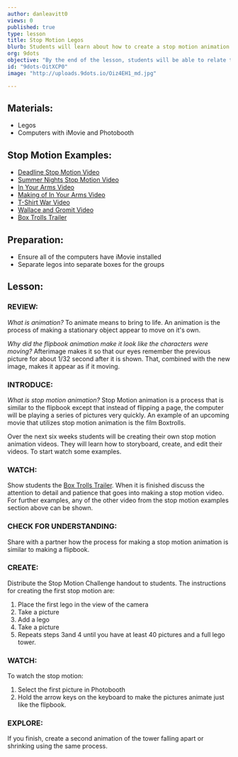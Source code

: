 ```yaml
---
author: danleavitt0
views: 0
published: true
type: lesson
title: Stop Motion Legos
blurb: Students will learn about how to create a stop motion animation with legos and their computers.
org: 9dots
objective: "By the end of the lesson, students will be able to relate the process of creating a stop motion to the process of making the flipbook from lesson 1, and produce a stop motion animation of a lego tower that grows using a computer and legos"
id: "9dots-OitXCP0"
image: "http://uploads.9dots.io/Oiz4EH1_md.jpg"

---
```


## Materials:

- Legos
- Computers with iMovie and Photobooth

## Stop Motion Examples:
- [Deadline Stop Motion Video](http://www.youtube.com/watch?v=BpWM0FNPZSs)
- [Summer Nights Stop Motion Video](http://www.youtube.com/watch?v=_whyjdt5Qso)
- [In Your Arms Video](http://www.youtube.com/watch?v=IOu0DuxFAT0)
- [Making of In Your Arms Video](http://www.youtube.com/watch?v=cIH4MJAC2Tg&feature=youtu.be)
- [T-Shirt War Video](http://www.youtube.com/watch?v=DKWdSCt4jGE)
- [Wallace and Gromit Video](http://www.youtube.com/watch?v=CJDhmlMQT60)
- [Box Trolls Trailer](http://www.youtube.com/watch?v=Vfm4uPESCoI)

## Preparation:
- Ensure all of the computers have iMovie installed
- Separate legos into separate boxes for the groups

## Lesson:

### REVIEW:
_What is animation?_
To animate means to bring to life. An animation is the process of making a stationary object appear to move on it's own.

_Why did the flipbook animation make it look like the characters were moving?_
Afterimage makes it so that our eyes remember the previous picture for about 1/32 second after it is shown. That, combined with the new image, makes it appear as if it moving.


### INTRODUCE:
_What is stop motion animation?_
Stop Motion animation is a process that is similar to the flipbook except that instead of flipping a page, the computer will be playing a series of pictures very quickly. An example of an upcoming movie that utilizes stop motion animation is the film Boxtrolls.

Over the next six weeks students will be creating their own stop motion animation videos. They will learn how to storyboard, create, and edit their videos. To start watch some examples.

### WATCH:
Show students the [Box Trolls Trailer](http://www.youtube.com/watch?v=Vfm4uPESCoI). When it is finished discuss the attention to detail and patience that goes into making a stop motion video. For further examples, any of the other video from the stop motion examples section above can be shown.

### CHECK FOR UNDERSTANDING:
Share with a partner how the process for making a stop motion animation is similar to making a flipbook. 

### CREATE:
Distribute the Stop Motion Challenge handout to students. The instructions for creating the first stop motion are:

1. Place the first lego in the view of the camera
2. Take a picture
3. Add a lego
4. Take a picture
5. Repeats steps 3and 4 until you have at least 40 pictures and a full lego tower.

### WATCH:

To watch the stop motion:

1. Select the first picture in Photobooth
2. Hold the arrow keys on the keyboard to make the pictures animate just like the flipbook.

### EXPLORE:
If you finish, create a second animation of the tower falling apart or shrinking using the same process.

